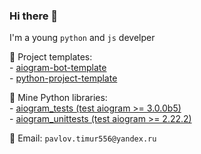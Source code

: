 ### Hi there 👋

I'm a young `python` and `js` develper

🤩 Project templates:<br>
\- <a href="https://github.com/OCCCAS/aiogram-bot-template">aiogram-bot-template</a><br>
\- <a href="https://github.com/OCCCAS/python-project-template">python-project-template</a>

🤩 Mine Python libraries:<br>
\- <a href="https://github.com/OCCCAS/aiogram_tests">aiogram_tests (test aiogram >= 3.0.0b5)</a><br>
\- <a href="https://github.com/OCCCAS/aiogram_unittests">aiogram_unittests (test aiogram >= 2.22.2)</a><br>

💌 Email: `pavlov.timur556@yandex.ru`

